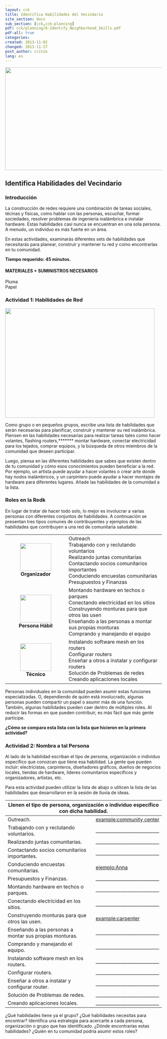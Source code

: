 ```yaml
---
layout: cck
title: Identifica Habilidades del Vecindario
site_section: docs
sub_section: [cck,cck-planning]
pdf: cck/planning/6-Identify_Neighborhood_Skills.pdf
pdf-all: true
categories:
created: 2013-11-02
changed: 2013-11-27
post_author: critzo
lang: es
---
```

<p><img alt="" class="media-image attr__typeof__foaf:Image img__fid__464 img__view_mode__media_large attr__format__media_large" src="/files/styles/large/public/identify-neighborhood-skills-title.png?itok=HerLfvUb" style="width: 510px; height: 330px;" typeof="foaf:Image" /></p>

<h2>Identifica Habilidades del Vecindario</h2>

<section id="introduction">
<h3>Introducción</h3>

<p>La construcción de redes requiere una combinación de tareas sociales, técinas y físicas, como hablar con las personas, escuchar, formar sociedades, resolver problemas de ingeniería inalámbrica e instalar hardware. Estas habilidades casi nunca se encuentran en una sola persona. A menudo, un individuo es más fuerte en un área.</p>

<p>En estas actividades, examinarás diferentes sets de habilidades que necesitarás para planear, construir y mantener tu red y como encontrarlas en tu comunidad.</p>

<p><strong>Tiempo requerido: 45 minutos.</strong></p>
</section>

<section id="materials-and-supplies-needed">
<h4>MATERIALES + SUMINISTROS NECESARIOS</h4>

<p>Pluma<br />
Papel</p>
</section>

<section id="activity">
<h3>Actividad 1: Habilidades de Red</h3>

<p><img alt="" class="media-image attr__typeof__foaf:Image img__fid__466 img__view_mode__media_large attr__format__media_large" height="352" src="/files/styles/large/public/identify-neighborhood-skills-listskills.png?itok=KeGkBmMA" typeof="foaf:Image" width="480" /></p>

<p>Como grupo o en pequeños grupos, escribe una lista de habilidades que serán necesarias para planificar, construir y mantener su red inalámbrica. Piensen en las habilidades necesarias para realizar tareas tales como hacer volantes, flashing routers,******* montar hardware, conectar electricidad para los tejados, comprar equipos, y la búsqueda de otros miembros de la comunidad que deseen participar.</p>

<p>Luego, piensa en las diferentes habilidades que sabes que existen dentro de tu comunidad y cómo esos conocimientos pueden beneficiar a la red. Por ejemplo, un artista puede ayudar a hacer volantes o crear arte donde hay nodos inalámbricos, y un carpintero puede ayudar a hacer montajes de hardware para diferentes lugares. Añade las habilidades de la comunidad a la lista.</p>
</section>

<section id="lesson">
<h3>Roles en la Redk</h3>

<p>En lugar de tratar de hacer todo solo, lo mejor es involucrar a varias personas con diferentes conjuntos de habilidades. A continuación se presentan tres tipos comunes de contribuyentes y ejemplos de las habilidades que contribuyen a una red de comunitaria saludable:</p>

<table>
	<tbody>
		<tr>
			<td align="center" valign="middle" width="180px;"><img alt="" class="media-image attr__typeof__foaf:Image img__fid__461 img__view_mode__media_large attr__format__media_large" src="/files/styles/large/public/organizer.png?itok=Vm1gcwxT" style="width: 100px; height: 89px;" typeof="foaf:Image" /><br />
			<strong>Organizador</strong></td>
			<td valign="middle">Outreach<br />
			Trabajando con y reclutando voluntarios<br />
			Realizando juntas comunitarias<br />
			Contactando socios comunitarios importantes<br />
			Conduciendo encuestas comunitarias<br />
			Presupuestos y Finanzas</td>
		</tr>
		<tr>
			<td align="center" valign="middle"><img alt="" class="media-image attr__typeof__foaf:Image img__fid__462 img__view_mode__media_large attr__format__media_large" src="/files/styles/large/public/handyperson.png?itok=7buWNbL7" style="width: 100px; height: 89px;" typeof="foaf:Image" /><br />
			<strong>Persona Hábil</strong></td>
			<td valign="middle">Montando hardware en techos o parques<br />
			Conectando electricidad en los sitios<br />
			Construyendo monturas para que otros las usen<br />
			Enseñando a las personas a montar sus propias monturas<br />
			Comprando y manejando el equipo</td>
		</tr>
		<tr>
			<td align="center"><img alt="" class="media-image attr__typeof__foaf:Image img__fid__463 img__view_mode__media_large attr__format__media_large" src="/files/styles/large/public/techie.png?itok=3KVrQi1O" style="width: 100px; height: 89px;" typeof="foaf:Image" /><br />
			<strong>Técnico</strong></td>
			<td valign="middle">Instalando software mesh en los routers<br />
			Configurar routers<br />
			Enseñar a otros a instalar y configurar routers<br />
			Solución de Problemas de  redes<br />
			Creando aplicaciones locales</td>
		</tr>
	</tbody>
</table>

<p>Personas individuales en la comunidad pueden asumir estas funciones especializadas. O, dependiendo de quién está involucrado, algunas personas pueden compartir un papel o asumir más de una función. También, algunas habilidades pueden caer dentro de múltiples roles. Al reducir las formas en que pueden contribuir, es más fácil que más gente participe.</p>

<p><strong>¿Cómo se compara esta lista con la lista que hicieron en la primera actividad?</strong></p>
</section>

<section id="activity">
<h3>Actividad 2: Nombra a tal Persona</h3>

<p>Al lado de la habilidad escriban el tipo de persona, organización o individuo específico que conozcan que tiene esa habilidad. La gente que pueden incluir: electricistas, carpinteros, diseñadores gráficos, dueños de negocios locales, tiendas de hardware, líderes comunitarios específicos y organizadores, artistas, etc.</p>

<p>Para esta actividad pueden utilizar la lista de abajo o utilicen la lista de las habilidades que desarrollaron en la sesión de lluvia de ideas.</p>

<table width="100%">
	<thead>
		<tr>
			<th class="rteleft" colspan="2">Llenen el tipo de persona, organización o individuo específico con dicha habilidad.</th>
		</tr>
	</thead>
	<tbody>
		<tr>
			<td nowrap="nowrap">Outreach.</td>
			<td nowrap="nowrap" style="text-decoration:underline;">example:community center</td>
		</tr>
		<tr>
			<td>Trabajando con y reclutando voluntarios.</td>
			<td>____________________________</td>
		</tr>
		<tr>
			<td>Realizando juntas comunitarias.</td>
			<td>____________________________</td>
		</tr>
		<tr>
			<td>Contactando socios comunitarios importantes.</td>
			<td>____________________________</td>
		</tr>
		<tr>
			<td>Conduciendo encuestas comunitarias.</td>
			<td><u>ejemplo:Anna</u></td>
		</tr>
		<tr>
			<td>Presupuestos y Finanzas.</td>
			<td>____________________________</td>
		</tr>
		<tr>
			<td>Montando hardware en techos o parques.</td>
			<td>____________________________</td>
		</tr>
		<tr>
			<td>Conectando electricidad en los sitios.</td>
			<td>____________________________</td>
		</tr>
		<tr>
			<td>Construyendo monturas para que otros las usen.</td>
			<td style="text-decoration:underline;">example:carpenter</td>
		</tr>
		<tr>
			<td>Enseñando a las personas a montar sus propias monturas.</td>
			<td>____________________________</td>
		</tr>
		<tr>
			<td>Comprando y manejando el equipo.</td>
			<td>____________________________</td>
		</tr>
		<tr>
			<td>Instalando software mesh en los routers.</td>
			<td>____________________________</td>
		</tr>
		<tr>
			<td>Configurar routers.</td>
			<td>____________________________</td>
		</tr>
		<tr>
			<td>Enseñar a otros a instalar y configurar router.</td>
			<td>____________________________</td>
		</tr>
		<tr>
			<td>Solución de Problemas de  redes.</td>
			<td>____________________________</td>
		</tr>
		<tr>
			<td>Creando aplicaciones locales.</td>
			<td>____________________________</td>
		</tr>
	</tbody>
</table>

<p>¿Qué habilidades tiene ya el grupo? ¿Qué habilidades necesitas para encontrar? Identifica una estrategia para acercarte a cada persona, organización o grupo que has identificado. ¿Dónde encontrarías estas habilidades? ¿Quién en tu comunidad podría asumir estos roles?</p>
</section>
<!--
<section id="section-definitions">
<h3>Definiciones</h3>
</section>

<section class="related-information" id="section-related-information">
<h3>Información Relacionada</h3>
</section>
-->

